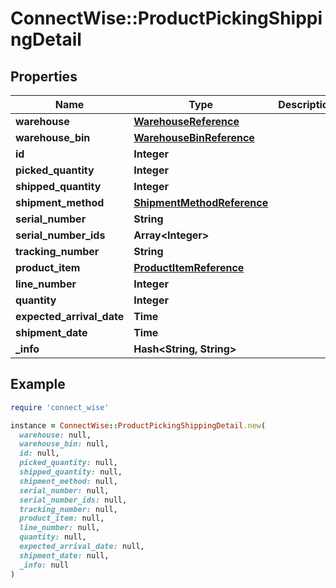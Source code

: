 # ConnectWise::ProductPickingShippingDetail

## Properties

| Name | Type | Description | Notes |
| ---- | ---- | ----------- | ----- |
| **warehouse** | [**WarehouseReference**](WarehouseReference.md) |  |  |
| **warehouse_bin** | [**WarehouseBinReference**](WarehouseBinReference.md) |  |  |
| **id** | **Integer** |  | [optional] |
| **picked_quantity** | **Integer** |  | [optional] |
| **shipped_quantity** | **Integer** |  | [optional] |
| **shipment_method** | [**ShipmentMethodReference**](ShipmentMethodReference.md) |  | [optional] |
| **serial_number** | **String** |  | [optional] |
| **serial_number_ids** | **Array&lt;Integer&gt;** |  | [optional] |
| **tracking_number** | **String** |  | [optional] |
| **product_item** | [**ProductItemReference**](ProductItemReference.md) |  | [optional] |
| **line_number** | **Integer** |  | [optional] |
| **quantity** | **Integer** |  | [optional] |
| **expected_arrival_date** | **Time** |  | [optional] |
| **shipment_date** | **Time** |  | [optional] |
| **_info** | **Hash&lt;String, String&gt;** |  | [optional] |

## Example

```ruby
require 'connect_wise'

instance = ConnectWise::ProductPickingShippingDetail.new(
  warehouse: null,
  warehouse_bin: null,
  id: null,
  picked_quantity: null,
  shipped_quantity: null,
  shipment_method: null,
  serial_number: null,
  serial_number_ids: null,
  tracking_number: null,
  product_item: null,
  line_number: null,
  quantity: null,
  expected_arrival_date: null,
  shipment_date: null,
  _info: null
)
```

